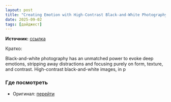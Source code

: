 ```yaml
---
layout: post
title: "Creating Emotion with High-Contrast Black-and-White Photography"
date: 2025-09-02
tags: [дайджест]
---
```


**Источник:** [ссылка](https://iso.500px.com/creating-emotion-high-contrast-black-white-photography/)

Кратко: <p>Black-and-white photography has an unmatched power to evoke deep emotions, stripping away distractions and focusing purely on form, texture, and contrast. High-contrast black-and-white images, in p

### Где посмотреть
- Оригинал: [перейти]({link})
